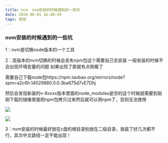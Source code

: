 ```yaml
---
title: ncm  nvm安装的时候遇到的一些坑
date: 2020-06-01 16:40:59
tags: 其他
---
```


### nvm安装的时候遇到的一些坑

1：nvm是切换node版本的一个工具

2：高版本的nvm切换的时候会丢失npm包这个需要自己去安装 一般安装的时候不会出现环境变量的问题 如果出现了那就有点倒霉了

<!-- more -->

需要自己下载node包https://npm.taobao.org/mirrors/node?spm=a2c6h.14029880.0.0.3ba675d7vE7Dhj

然后会发现新装的v-8xxxx版本里面的node_modules是空的这个时候就需要到刚刚下载的镜像里面把npm包拷贝过来然后就可以用npm了，否则无法使用

![](https://s1.ax1x.com/2020/06/04/t0uBa4.png)

![](https://s1.ax1x.com/2020/06/04/t0uUMV.png)

3：nvm安装的时候最好放在c盘的根目录别放在二级目录，我装了好几次都不行，其次中文路径一定不能出现！